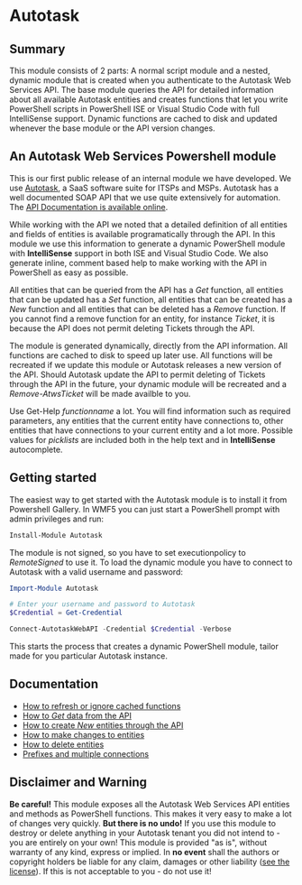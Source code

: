# Autotask

## Summary

This module consists of 2 parts: A normal script module and a nested, dynamic module that is created when you authenticate to the Autotask Web Services API. The base module queries the API for detailed information about all available Autotask entities and creates functions that let you write PowerShell scripts in PowerShell ISE or Visual Studio Code with full IntelliSense support. Dynamic functions are cached to disk and updated whenever the base module or the API version changes.

## An Autotask Web Services Powershell module

This is our first public release of an internal module we have developed. We use [Autotask][1], a SaaS software suite for ITSPs and MSPs. Autotask has a well documented SOAP API that we use quite extensively for automation. The [API Documentation is available online][2].

While working with the API we noted that a detailed definition of all entities and fields of entities is available programatically through the API. In this module we use this information to generate a dynamic PowerShell module with **IntelliSense** support in both ISE and Visual Studio Code. We also generate inline, comment based help to make working with the API in PowerShell as easy as possible.

All entities that can be queried from the API has a *Get* function, all entities that can be updated has a *Set* function, all entities that can be created has a *New* function and all entities that can be deleted has a *Remove* function. If you cannot find a remove function for an entity, for instance *Ticket*, it is because the API does not permit deleting Tickets through the API.

The module is generated dynamically, directly from the API information. All functions are cached to disk to speed up later use. All functions will be recreated if we update this module or Autotask releases a new version of the API. Should Autotask update the API to permit deleting of Tickets through the API in the future, your dynamic module will be recreated and a *Remove-AtwsTicket* will be made availble to you.

Use Get-Help *functionname* a lot. You will find information such as required parameters, any entities that the current entity have connections to, other entities that have connections to your current entity and a lot more. Possible values for *picklists* are included both in the help text and in **IntelliSense** autocomplete.

## Getting started

The easiest way to get started with the Autotask module is to install it from Powershell Gallery. In WMF5 you can just start a PowerShell prompt with admin privileges and run:

```powershell
Install-Module Autotask
```

The module is not signed, so you have to set executionpolicy to *RemoteSigned* to use it. To load the dynamic module you have to connect to Autotask with a valid username and password:

```powerShell
Import-Module Autotask

# Enter your username and password to Autotask
$Credential = Get-Credential

Connect-AutotaskWebAPI -Credential $Credential -Verbose
```

This starts the process that creates a dynamic PowerShell module, tailor made for you particular Autotask instance.

## Documentation

* [How to refresh or ignore cached functions][9]
* [How to *Get* data from the API][4]
* [How to create *New* entities through the API][5]
* [How to make changes to entities][6]
* [How to delete entities][7]
* [Prefixes and multiple connections][8]

## Disclaimer and Warning

**Be careful!** This module exposes all the Autotask Web Services API entities and methods as PowerShell functions. This makes it very easy to make a lot of changes very quickly. **But there is no undo!** If you use this module to destroy or delete anything in your Autotask tenant you did not intend to - you are entirely on your own! This module is provided "as is", without warranty of any kind, express or implied. In **no event** shall the authors or copyright holders be liable for any claim, damages or other liability ([see the license][3]). If this is not acceptable to you - do not use it!

[1]: https://www.autotask.com
[2]: https://ww4.autotask.net/help/Content/LinkedDOCUMENTS/WSAPI/T_WebServicesAPIv1_5.pdf
[3]: https://github.com/officecenter/Autotask/blob/master/LICENSE.md
[4]: https://github.com/officecenter/Autotask/blob/master/Docs/How%20to%20Query.md
[5]: https://github.com/officecenter/Autotask/blob/master/Docs/How%20to%20create%20new%20entities.md
[6]: https://github.com/officecenter/Autotask/blob/master/Docs/How%20to%20make%20changes%20to%20entities.md
[7]: https://github.com/officecenter/Autotask/blob/master/Docs/How%20to%20delete%20entities.md
[8]: https://github.com/officecenter/Autotask/blob/master/Docs/Prefixes%20and%20multiple%20connections.md
[9]: https://github.com/officecenter/Autotask/blob/master/Docs/How%20to%20refresh%20cache.md